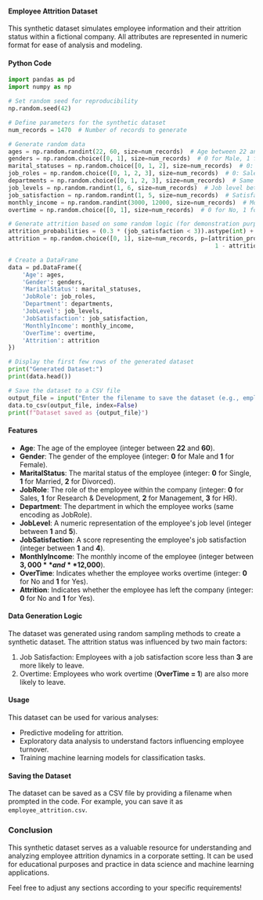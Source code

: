 #### Employee Attrition Dataset

This synthetic dataset simulates employee information and their attrition status within a fictional company. All attributes are represented in numeric format for ease of analysis and modeling.

#### Python Code
```python
import pandas as pd
import numpy as np

# Set random seed for reproducibility
np.random.seed(42)

# Define parameters for the synthetic dataset
num_records = 1470  # Number of records to generate

# Generate random data
ages = np.random.randint(22, 60, size=num_records)  # Age between 22 and 60
genders = np.random.choice([0, 1], size=num_records)  # 0 for Male, 1 for Female
marital_statuses = np.random.choice([0, 1, 2], size=num_records)  # 0: Single, 1: Married, 2: Divorced
job_roles = np.random.choice([0, 1, 2, 3], size=num_records)  # 0: Sales, 1: R&D, 2: Management, 3: HR
departments = np.random.choice([0, 1, 2, 3], size=num_records)  # Same encoding as job roles
job_levels = np.random.randint(1, 6, size=num_records)  # Job level between 1 and 5
job_satisfaction = np.random.randint(1, 5, size=num_records)  # Satisfaction score between 1 and 4
monthly_income = np.random.randint(3000, 12000, size=num_records)  # Monthly income between $3000 and $12000
overtime = np.random.choice([0, 1], size=num_records)  # 0 for No, 1 for Yes

# Generate attrition based on some random logic (for demonstration purposes)
attrition_probabilities = (0.3 * (job_satisfaction < 3)).astype(int) + (0.2 * (overtime == 1)).astype(int)
attrition = np.random.choice([0, 1], size=num_records, p=[attrition_probabilities.mean(), 
                                                           1 - attrition_probabilities.mean()]) 

# Create a DataFrame
data = pd.DataFrame({
    'Age': ages,
    'Gender': genders,
    'MaritalStatus': marital_statuses,
    'JobRole': job_roles,
    'Department': departments,
    'JobLevel': job_levels,
    'JobSatisfaction': job_satisfaction,
    'MonthlyIncome': monthly_income,
    'OverTime': overtime,
    'Attrition': attrition
})

# Display the first few rows of the generated dataset
print("Generated Dataset:")
print(data.head())

# Save the dataset to a CSV file
output_file = input("Enter the filename to save the dataset (e.g., employee_attrition.csv): ")
data.to_csv(output_file, index=False)
print(f"Dataset saved as {output_file}")
```

#### Features

- **Age**: The age of the employee (integer between **22** and **60**).
- **Gender**: The gender of the employee (integer: **0** for Male and **1** for Female).
- **MaritalStatus**: The marital status of the employee (integer: **0** for Single, **1** for Married, **2** for Divorced).
- **JobRole**: The role of the employee within the company (integer: **0** for Sales, **1** for Research & Development, **2** for Management, **3** for HR).
- **Department**: The department in which the employee works (same encoding as JobRole).
- **JobLevel**: A numeric representation of the employee's job level (integer between **1** and **5**).
- **JobSatisfaction**: A score representing the employee's job satisfaction (integer between **1** and **4**).
- **MonthlyIncome**: The monthly income of the employee (integer between **$3,000** and **$12,000**).
- **OverTime**: Indicates whether the employee works overtime (integer: **0** for No and **1** for Yes).
- **Attrition**: Indicates whether the employee has left the company (integer: **0** for No and **1** for Yes).

#### Data Generation Logic

The dataset was generated using random sampling methods to create a synthetic dataset. The attrition status was influenced by two main factors:
1. Job Satisfaction: Employees with a job satisfaction score less than **3** are more likely to leave.
2. Overtime: Employees who work overtime (**OverTime = 1**) are also more likely to leave.

#### Usage

This dataset can be used for various analyses:
- Predictive modeling for attrition.
- Exploratory data analysis to understand factors influencing employee turnover.
- Training machine learning models for classification tasks.

#### Saving the Dataset

The dataset can be saved as a CSV file by providing a filename when prompted in the code. For example, you can save it as `employee_attrition.csv`.

### Conclusion

This synthetic dataset serves as a valuable resource for understanding and analyzing employee attrition dynamics in a corporate setting. It can be used for educational purposes and practice in data science and machine learning applications.

Feel free to adjust any sections according to your specific requirements!
